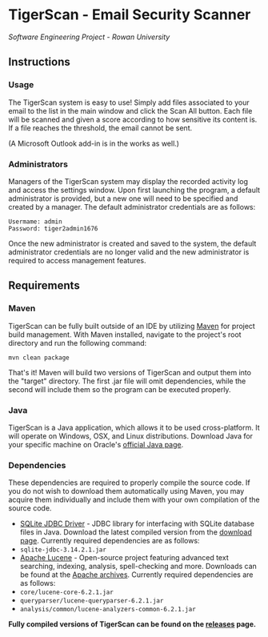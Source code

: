# TigerScan - Email Security Scanner
*Software Engineering Project - Rowan University*

## Instructions
### Usage
The TigerScan system is easy to use! Simply add files associated to your email to the list in the main window and click the Scan All button. Each file will be scanned and given a score according to how sensitive its content is. If a file reaches the threshold, the email cannot be sent.

(A Microsoft Outlook add-in is in the works as well.)

### Administrators
Managers of the TigerScan system may display the recorded activity log and access the settings window. Upon first launching the program, a default administrator is provided, but a new one will need to be specified and created by a manager. The default administrator credentials are as follows:
```
Usermame: admin
Password: tiger2admin1676
```
Once the new administrator is created and saved to the system, the default administrator credentials are no longer valid and the new administrator is required to access management features.


## Requirements
### Maven
TigerScan can be fully built outside of an IDE by utilizing [Maven](http://maven.apache.org/) for project build management. With Maven installed, navigate to the project's root directory and run the following command:
```
mvn clean package
```
That's it! Maven will build two versions of TigerScan and output them into the "target" directory. The first .jar file will omit dependencies, while the second will include them so the program can be executed properly.


### Java
TigerScan is a Java application, which allows it to be used cross-platform. It will operate on Windows, OSX, and Linux distributions. Download Java for your specific machine on Oracle's [official Java page](https://www.java.com).


### Dependencies
These dependencies are required to properly compile the source code. If you do not wish to download them automatically using Maven, you may acquire them individually and include them with your own compilation of the source code.
- [SQLite JDBC Driver](https://github.com/xerial/sqlite-jdbc) - JDBC library for interfacing with SQLite database files in Java. Download the latest compiled version from the [download page](https://bitbucket.org/xerial/sqlite-jdbc/downloads). Currently required dependencies are as follows:
 - `sqlite-jdbc-3.14.2.1.jar`
- [Apache Lucene](http://lucene.apache.org/) - Open-source project featuring advanced text searching, indexing, analysis, spell-checking and more. Downloads can be found at the [Apache archives](http://archive.apache.org/dist/lucene/java/). Currently required dependencies are as follows:
 - `core/lucene-core-6.2.1.jar`
 - `queryparser/lucene-queryparser-6.2.1.jar`
 - `analysis/common/lucene-analyzers-common-6.2.1.jar`

**Fully compiled versions of TigerScan can be found on the [releases](https://github.com/nickschillaci1/SWENG_EmailSecurityScanner/releases) page.**
